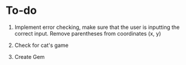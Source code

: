 # To-do

1. Implement error checking, make sure that the user is inputting the correct input. 
  Remove parentheses from coordinates (x, y)
  
2. Check for cat's game

3. Create Gem

